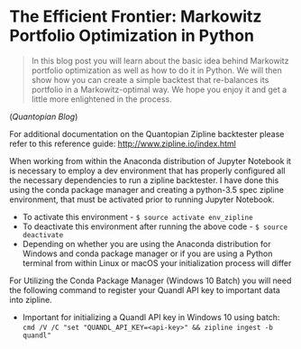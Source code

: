 # The Efficient Frontier: Markowitz Portfolio Optimization in Python 
> In this blog post you will learn about the basic idea behind Markowitz portfolio optimization as well as how to do it in Python. We will then show how you can create a simple backtest that re-balances its portfolio in a Markowitz-optimal way. We hope you enjoy it and get a little more enlightened in the process.

(_Quantopian Blog_)

For additional documentation on the Quantopian Zipline backtester please refer to this reference guide: http://www.zipline.io/index.html

When working from within the Anaconda distribution of Jupyter Notebook it is necessary to employ a dev environment that has properly configured all the necessary dependencies to run a zipline backtester. I have done this using the conda package manager and creating a python-3.5 spec zipline environment, that must be activated prior to running Jupyter Notebook.
* To activate this environment - `$ source activate env_zipline`
* To deactivate this environment after running the above code - `$ source deactivate`
* Depending on whether you are using the Anaconda distribution for Windows and conda package manager or if you are using a Python terminal from within Linux or macOS your initialization process will differ 

For Utilizing the Conda Package Manager (Windows 10 Batch) you will need the following command to register your Quandl API key to important data into zipline. 
* Important for initializing a Quandl API key in Windows 10 using batch: `cmd /V /C "set "QUANDL_API_KEY=<api-key>" && zipline ingest -b quandl"`



